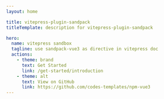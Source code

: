 ```yaml
---
layout: home

title: vitepress-plugin-sandpack
titleTemplate: description for vitepress-plugin-sandpack

hero:
  name: vitepress sandbox
  tagline: use sandpack-vue3 as directive in vitepress doc
  actions:
    - theme: brand
      text: Get Started
      link: /get-started/introduction
    - theme: alt
      text: View on GitHub
      link: https://github.com/codes-templates/npm-vue3
---
```

